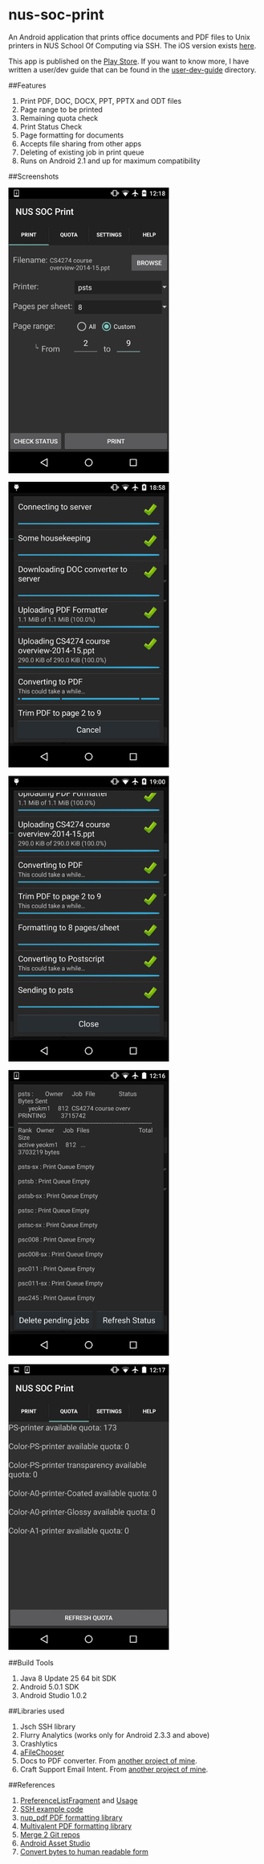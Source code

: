 nus-soc-print
=============

An Android application that prints office documents and PDF files to Unix printers in NUS School Of Computing via SSH. The iOS version exists [here](https://github.com/yeokm1/nus-soc-print-ios/).

This app is published on the [Play Store](https://play.google.com/store/apps/details?id=com.yeokm1.nussocprintandroid). If you want to know more, I have written a user/dev guide that can be found in the [user-dev-guide](https://github.com/yeokm1/nus-soc-print/tree/master/user-dev-guide) directory.

##Features
1. Print PDF, DOC, DOCX, PPT, PPTX and ODT files
2. Page range to be printed
3. Remaining quota check
4. Print Status Check
5. Page formatting for documents
6. Accepts file sharing from other apps
7. Deleting of existing job in print queue
8. Runs on Android 2.1 and up for maximum compatibility

##Screenshots

<a href="play-store-stuff/main.png"><img src="play-store-stuff/main.png" align="centre" height="568" width="320" ></a>
<p></p>
<a href="play-store-stuff/printing1.png"><img src="play-store-stuff/printing1.png" align="centre" height="568" width="320" ></a>
<p></p>
<a href="play-store-stuff/printing2.png"><img src="play-store-stuff/printing2.png" align="centre" height="568" width="320" ></a>
<p></p>
<a href="play-store-stuff/status.png"><img src="play-store-stuff/status.png" align="centre" height="568" width="320" ></a>
<p></p>
<a href="play-store-stuff/quota.png"><img src="play-store-stuff/quota.png" align="centre" height="568" width="320" ></a>
<p></p>


##Build Tools
1. Java 8 Update 25 64 bit SDK
2. Android 5.0.1 SDK
3. Android Studio 1.0.2

##Libraries used
1. Jsch SSH library
2. Flurry Analytics (works only for Android 2.3.3 and above)
3. Crashlytics
4. [aFileChooser](https://github.com/iPaulPro/aFileChooser)
5. Docs to PDF converter. From [another project of mine](https://github.com/yeokm1/docs-to-pdf-converter).
6. Craft Support Email Intent. From [another project of mine](https://github.com/yeokm1/craft-support-email-intent).

##References
1. [PreferenceListFragment](https://github.com/artiomchi/AndroidExtensions/blob/master/AndroidExtensions/src/main/java/org/flexlabs/androidextensions/preference/PreferenceListFragment.java) and [Usage](http://blog.fordemobile.com/2012/11/display-preference-fragment-compatible.html)
2. [SSH example code](http://stackoverflow.com/questions/2405885/any-good-jsch-examples)
3. [nup_pdf PDF formatting library](http://blog.rubypdf.com/2007/08/24/how-to-make-n-up-pdf-with-free-software/)
4. [Multivalent PDF formatting library](http://multivalent.sourceforge.net/Tools/pdf/Impose.html)
5. [Merge 2 Git repos](http://blog.caplin.com/2013/09/18/merging-two-git-repositories/)
6. [Android Asset Studio](http://romannurik.github.io/AndroidAssetStudio/)
7. [Convert bytes to human readable form](http://stackoverflow.com/questions/3758606/how-to-convert-byte-size-into-human-readable-format-in-java)
